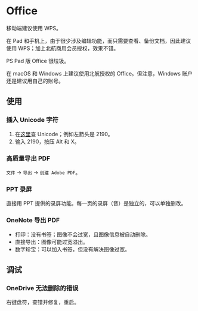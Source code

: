 # Office

移动端建议使用 WPS。

在 Pad 和手机上，由于很少涉及编辑功能，而只需要查看、备份文档，因此建议使用 WPS；加上北航商用会员授权，效果不错。

PS Pad 版 Office 很垃圾。

在 macOS 和 Windows 上建议使用北航授权的 Office。但注意，Windows 账户还是建议用自己的账号。

## 使用

### 插入 Unicode 字符

1. 在[这里](https://unicode-table.com/en/sets/)查 Unicode；例如左箭头是 2190。
2. 输入 2190，按压 Alt 和 X。

### 高质量导出 PDF

`文件` &#8594; `导出` &#8594; `创建 Adobe PDF`。

### PPT 录屏

直接用 PPT 提供的录屏功能。每一页的录屏（音）是独立的，可以单独删改。

### OneNote 导出 PDF

- 打印：没有书签；图像不会过宽，且图像信息被自动删除。
- 直接导出：图像可能过宽溢出。
- 数字珍宝：可以加入书签，但没有解决图像过宽。

## 调试

### OneDrive 无法删除的错误

右键盘符，查错并修复，重启。
